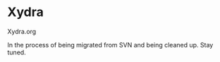 Xydra
=====

Xydra.org

In the process of being migrated from SVN and being cleaned up. Stay tuned.
